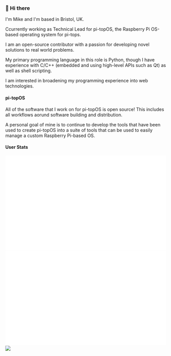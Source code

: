 ### 👋 Hi there

I'm Mike and I'm based in Bristol, UK.

Ccurrently working as Technical Lead for pi-topOS, the Raspberry Pi OS-based operating system for pi-tops.

I am an open-source contributor with a passion for developing novel solutions to real world problems.

My primary programming language in this role is Python, though I have experience with C/C++ (embedded and using high-level APIs such as Qt) as well as shell scripting.

I am interested in broadening my programming experience into web technologies.

#### pi-topOS

All of the software that I work on for pi-topOS is open source! This includes all workflows aorund software building and distribution.

A personal goal of mine is to continue to develop the tools that have been used to create pi-topOS into a suite of tools that can be used to easily manage a custom Raspberry Pi-based OS.

#### User Stats
![](https://raw.githubusercontent.com/m-roberts/github-stats/master/generated/overview.svg) ![](https://raw.githubusercontent.com/m-roberts/github-stats/master/generated/languages.svg) ![](http://github-readme-streak-stats.herokuapp.com?user=m-roberts)
